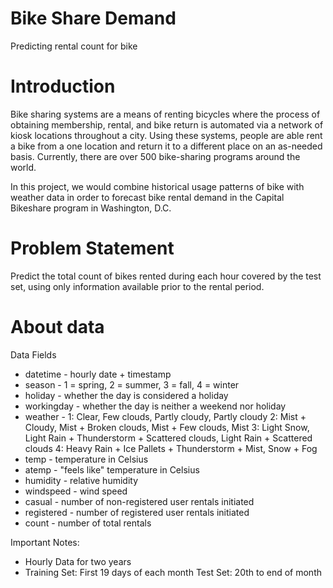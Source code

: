 # Bike Share Demand
Predicting rental count for bike

# Introduction

Bike sharing systems are a means of renting bicycles where the process of obtaining membership, rental, and bike return is automated via a network of kiosk locations throughout a city. Using these systems, people are able rent a bike from a one location and return it to a different place on an as-needed basis. Currently, there are over 500 bike-sharing programs around the world.

In this project, we would combine historical usage patterns of bike with weather data in order to forecast bike rental demand in the Capital Bikeshare program in Washington, D.C.

# Problem Statement
Predict the total count of bikes rented during each hour covered by the test set, using only information available prior to the rental period.

# About data
Data Fields
 * datetime - hourly date + timestamp
 * season - 1 = spring, 2 = summer, 3 = fall, 4 = winter
 * holiday - whether the day is considered a holiday
 * workingday - whether the day is neither a weekend nor holiday
 * weather - 1: Clear, Few clouds, Partly cloudy, Partly cloudy 2: Mist + Cloudy, Mist + Broken clouds, Mist + Few clouds, Mist 3: Light Snow, Light Rain + Thunderstorm + Scattered clouds, Light Rain + Scattered clouds 4: Heavy Rain + Ice Pallets + Thunderstorm + Mist, Snow + Fog
 * temp - temperature in Celsius
 * atemp - "feels like" temperature in Celsius
 * humidity - relative humidity
 * windspeed - wind speed
 * casual - number of non-registered user rentals initiated
 * registered - number of registered user rentals initiated
 * count - number of total rentals
    
    
Important Notes:
 
 * Hourly Data for two years
 * Training Set: First 19 days of each month Test Set: 20th to end of month



